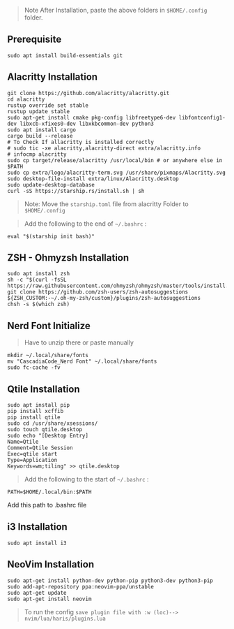 > Note After Installation, paste the above folders in `$HOME/.config` folder.


## Prerequisite
```console
sudo apt install build-essentials git
```
## Alacritty Installation

```console
git clone https://github.com/alacritty/alacritty.git
cd alacritty
rustup override set stable
rustup update stable
sudo apt-get install cmake pkg-config libfreetype6-dev libfontconfig1-dev libxcb-xfixes0-dev libxkbcommon-dev python3
sudo apt install cargo
cargo build --release
# To Check If allacritty is installed correctly
# sudo tic -xe alacritty,alacritty-direct extra/alacritty.info
# infocmp alacritty
sudo cp target/release/alacritty /usr/local/bin # or anywhere else in $PATH
sudo cp extra/logo/alacritty-term.svg /usr/share/pixmaps/Alacritty.svg
sudo desktop-file-install extra/linux/Alacritty.desktop
sudo update-desktop-database
curl -sS https://starship.rs/install.sh | sh
```
> Note: Move the `starship.toml` file from alacritty Folder to `$HOME/.config`

> Add the following to the end of `~/.bashrc` :
```console
eval "$(starship init bash)"
```



## ZSH - Ohmyzsh Installation
```console
sudo apt install zsh
sh -c "$(curl -fsSL https://raw.githubusercontent.com/ohmyzsh/ohmyzsh/master/tools/install.sh)"
git clone https://github.com/zsh-users/zsh-autosuggestions ${ZSH_CUSTOM:-~/.oh-my-zsh/custom}/plugins/zsh-autosuggestions
chsh -s $(which zsh)
```

## Nerd Font Initialize
>Have to unzip there or paste manually
```console
mkdir ~/.local/share/fonts
mv "CascadiaCode_Nerd Font" ~/.local/share/fonts
sudo fc-cache -fv
```

## Qtile Installation
```console
sudo apt install pip
pip install xcffib
pip install qtile
sudo cd /usr/share/xsessions/
sudo touch qtile.desktop
sudo echo "[Desktop Entry]
Name=Qtile
Comment=Qtile Session
Exec=qtile start
Type=Application
Keywords=wm;tiling" >> qtile.desktop
```

> Add the following to the start of `~/.bashrc` :
```console
PATH=$HOME/.local/bin:$PATH
```

Add this path to .bashrc file  
## i3 Installation
```console
sudo apt install i3
```

## NeoVim Installation
```console
sudo apt-get install python-dev python-pip python3-dev python3-pip
sudo add-apt-repository ppa:neovim-ppa/unstable
sudo apt-get update
sudo apt-get install neovim
```
> To run the config `save plugin file with :w (loc)--> nvim/lua/haris/plugins.lua`


